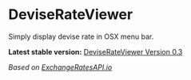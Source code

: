 # DeviseRateViewer
Simply display devise rate in OSX menu bar.

**Latest stable version:** [DeviseRateViewer Version 0.3](https://github.com/Mefteg/DeviseRateViewer/blob/master/Release/v0.3/DeviseRateViewer.app.zip)  

*Based on [ExchangeRatesAPI.io](https://exchangeratesapi.io/)*
